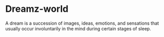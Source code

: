 # Dreamz-world
A dream is a succession of images, ideas, emotions, and sensations that usually occur involuntarily in the mind during certain stages of sleep.
